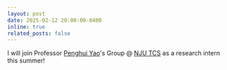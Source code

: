 ```yaml
---
layout: post
date: 2025-02-12 20:00:00-0400
inline: true
related_posts: false
---
```


I will join Professor [Penghui Yao](http://penghuiyao.info/)'s Group @ [NJU TCS](https://tcs.nju.edu.cn/) as a research intern this summer!